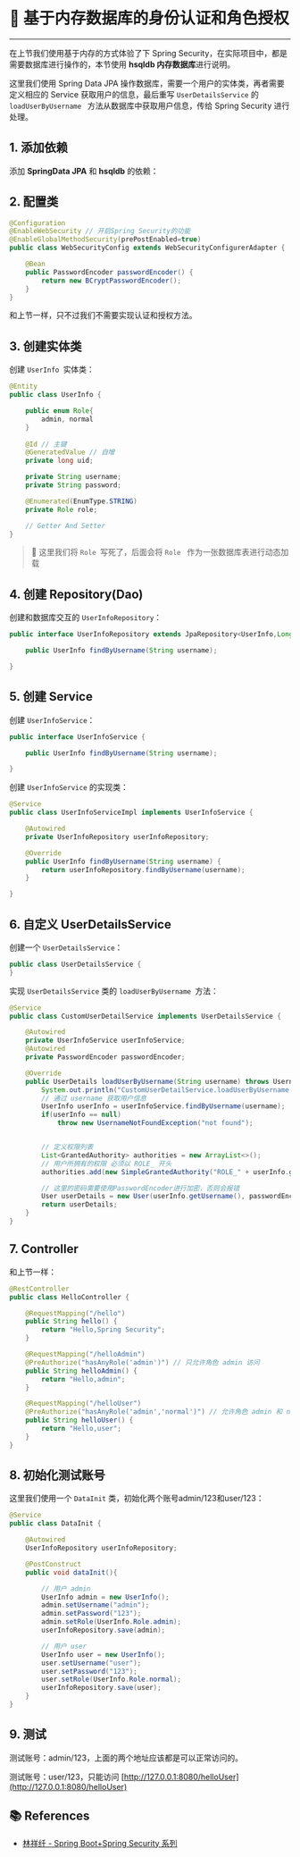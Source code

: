 # 🥛 基于内存数据库的身份认证和角色授权

---

在上节我们使用基于内存的方式体验了下 Spring Security，在实际项目中，都是需要数据库进行操作的，本节使用 **hsqldb 内存数据库**进行说明。

这里我们使用 Spring Data JPA 操作数据库，需要一个用户的实体类，再者需要定义相应的 Service 获取用户的信息，最后重写 `UserDetailsService` 的 `loadUserByUsername ` 方法从数据库中获取用户信息，传给 Spring Security 进行处理。

## 1. 添加依赖

添加 **SpringData JPA** 和 **hsqldb** 的依赖：

## 2. 配置类

```java
@Configuration
@EnableWebSecurity // 开启Spring Security的功能
@EnableGlobalMethodSecurity(prePostEnabled=true)
public class WebSecurityConfig extends WebSecurityConfigurerAdapter {

    @Bean
    public PasswordEncoder passwordEncoder() {
        return new BCryptPasswordEncoder();
    }
}
```

和上节一样，只不过我们不需要实现认证和授权方法。

## 3. 创建实体类

创建 `UserInfo `实体类：

```java
@Entity
public class UserInfo {

    public enum Role{
        admin, normal
    }
	
    @Id // 主键
    @GeneratedValue // 自增
    private long uid;

    private String username;
    private String password;

    @Enumerated(EnumType.STRING)
    private Role role;

    // Getter And Setter
}
```

> 🔺 这里我们将 `Role `写死了，后面会将 `Role ` 作为一张数据库表进行动态加载

## 4. 创建 Repository(Dao)

创建和数据库交互的 `UserInfoRepository`：

```java
public interface UserInfoRepository extends JpaRepository<UserInfo,Long> {

    public UserInfo findByUsername(String username);

}
```

## 5. 创建 Service

创建 `UserInfoService`：

```java
public interface UserInfoService {

    public UserInfo findByUsername(String username);

}
```

创建 `UserInfoService` 的实现类：

```java
@Service
public class UserInfoServiceImpl implements UserInfoService {

    @Autowired
    private UserInfoRepository userInfoRepository;

    @Override
    public UserInfo findByUsername(String username) {
        return userInfoRepository.findByUsername(username);
    }

}
```

## 6. 自定义 UserDetailsService

创建一个 `UserDetailsService`：

```java
public class UserDetailsService {
}
```

实现  `UserDetailsService` 类的 `loadUserByUsername `方法：

```java
@Service
public class CustomUserDetailService implements UserDetailsService {

    @Autowired
    private UserInfoService userInfoService;
    @Autowired
    private PasswordEncoder passwordEncoder;

    @Override
    public UserDetails loadUserByUsername(String username) throws UsernameNotFoundException {
        System.out.println("CustomUserDetailService.loadUserByUsername()");
        // 通过 username 获取用户信息
        UserInfo userInfo = userInfoService.findByUsername(username);
        if(userInfo == null)
            throw new UsernameNotFoundException("not found");


        // 定义权限列表
        List<GrantedAuthority> authorities = new ArrayList<>();
        // 用户所拥有的权限 必须以 ROLE_ 开头
        authorities.add(new SimpleGrantedAuthority("ROLE_" + userInfo.getRole().name()));

        // 这里的密码需要使用PasswordEncoder进行加密，否则会报错
        User userDetails = new User(userInfo.getUsername(), passwordEncoder.encode(userInfo.getPassword()), authorities);
        return userDetails;
    }
}
```

## 7. Controller

和上节一样：

```java
@RestController
public class HelloController {

    @RequestMapping("/hello")
    public String hello() {
        return "Hello,Spring Security";
    }

    @RequestMapping("/helloAdmin")
    @PreAuthorize("hasAnyRole('admin')") // 只允许角色 admin 访问
    public String helloAdmin() {
        return "Hello,admin";
    }

    @RequestMapping("/helloUser")
    @PreAuthorize("hasAnyRole('admin','normal')") // 允许角色 admin 和 normal 访问
    public String helloUser() {
        return "Hello,user";
    }
}
```

## 8. 初始化测试账号

这里我们使用一个 `DataInit` 类，初始化两个账号admin/123和user/123：

```java
@Service
public class DataInit {

    @Autowired
    UserInfoRepository userInfoRepository;

    @PostConstruct
    public void dataInit(){

        // 用户 admin
        UserInfo admin = new UserInfo();
        admin.setUsername("admin");
        admin.setPassword("123");
        admin.setRole(UserInfo.Role.admin);
        userInfoRepository.save(admin);

        // 用户 user
        UserInfo user = new UserInfo();
        user.setUsername("user");
        user.setPassword("123");
        user.setRole(UserInfo.Role.normal);
        userInfoRepository.save(user);
    }
}
```

## 9. 测试

测试账号：admin/123，上面的两个地址应该都是可以正常访问的。

测试账号：user/123，只能访问  [http://127.0.0.1:8080/helloUser](http://127.0.0.1:8080/helloUser)

## 📚 References

- [林祥纤 - Spring Boot+Spring Security 系列](https://www.iteye.com/blog/412887952-qq-com-2441544)